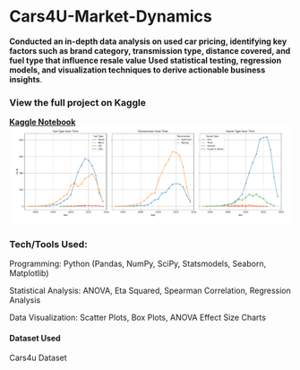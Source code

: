 # Cars4U-Market-Dynamics
**Conducted an in-depth data analysis on used car pricing, identifying key factors such as brand category, transmission type, distance covered, and fuel type that influence resale value**
**Used statistical testing, regression models, and visualization techniques to derive actionable business insights**.

### View the full project on Kaggle
**[Kaggle Notebook](https://www.kaggle.com/code/meincode/cars4u-market-dynamics)**
![Project Preview](https://github.com/joshipj22/Cars4U-Market-Dynamics/blob/main/c4u.png?raw=true)
### Tech/Tools Used:
Programming: Python (Pandas, NumPy, SciPy, Statsmodels, Seaborn, Matplotlib)

Statistical Analysis: ANOVA, Eta Squared, Spearman Correlation, Regression Analysis

Data Visualization: Scatter Plots, Box Plots, ANOVA Effect Size Charts

#### Dataset Used
Cars4u Dataset 



